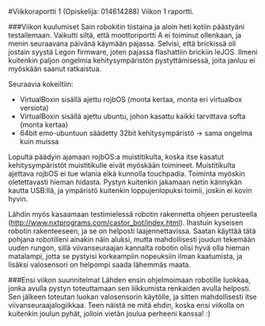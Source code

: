 #Viikkoraportti 1 (Opiskelija: 014614288)
Viikon 1 raportti.

###Viikon kuulumiset
Sain robokitin tiistaina ja aloin heti kotiin päästyäni testailemaan. Vaikutti siltä, että moottoriportti A ei toiminut
ollenkaan, ja menin seuraavana päivänä käymään pajassa. Selvisi, että brickissä oli jostain syystä Legon firmware, joten pajassa
flashattiin brickiin leJOS. Ilmeni kuitenkin paljon ongelmia kehitysympäristön pystyttämisessä, joita janluu ei myöskään saanut 
ratkaistua.

Seuraavia kokeiltiin:
- VirtualBoxin sisällä ajettu rojbOS (monta kertaa, monta eri virtualbox versiota)
- VirtualBoxin sisällä ajettu ubuntu, johon kasattu kaikki tarvittava softa (monta kertaa)
- 64bit emo-ubuntuun säädetty 32bit kehitysympäristö -> sama ongelma kuin muissa

Lopulta päädyin ajamaan rojbOS:a muistitikulta, koska itse kasatut kehitysympäristöt muistitikulle eivät myöskään toimineet. 
Muistitikulta ajettava rojbOS ei tue wlania eikä kunnolla touchpadia. Toiminta myöskin oletettavasti hieman hidasta. Pystyn 
kuitenkin jakamaan netin kännykän kautta USB:llä, ja ympäristö kuitenkin loppujenlopuksi toimii, joskin ei kovin hyvin.

Lähdin myös kasaamaan testimielessä robotin rakennetta ohjeen perusteella (http://www.nxtprograms.com/castor_bot/index.html). 
Ihastuin kyseisen robotin rakenteeseen, ja se on helposti laajennettavissa. Saatan käyttää tätä pohjana robotilleni ainakin näin 
aluksi, mutta mahdollisesti joudun tekemään uuden rungon, sillä viivanseuraajan kannalta robotin olisi hyvä olla hieman matalampi,
jotta se pystyisi korkeampiin nopeuksiin ilman kaatumista, ja lisäksi valosensori on helpompi saada lähemmäs maata.

###Ensi viikon suunnitelmat
Lähden ensin ohjelmoimaan robotille luokkaa, jonka avulla pystyn toteuttamaan sen liikkumista renkaiden avulla helposti. Sen jälkeen
toteutan luokan valosensorin käytölle, ja sitten mahdollisesti itse viivanseuraajalogiikkaa. Teen näistä ne mitä ehdin, koska
ensi viikolla on kuitenkin joulun pyhät, jolloin vietän joulua perheeni kanssa! :)
